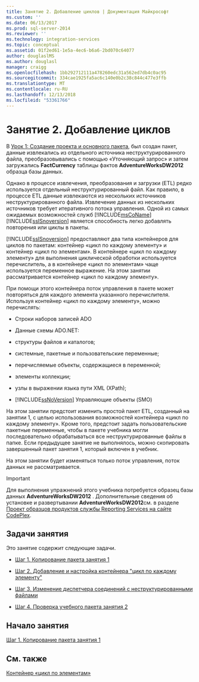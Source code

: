 ```yaml
---
title: Занятие 2. Добавление циклов | Документация Майкрософт
ms.custom: ''
ms.date: 06/13/2017
ms.prod: sql-server-2014
ms.reviewer: ''
ms.technology: integration-services
ms.topic: conceptual
ms.assetid: 01f2ed61-1e5a-4ec6-b6a6-2bd070c64077
author: douglaslMS
ms.author: douglasl
manager: craigg
ms.openlocfilehash: 1bb292712111a478260edc31a562ed7db4c0ac95
ms.sourcegitcommit: 334cae1925fa5ac6c140e0b2c38c844c477e3ffb
ms.translationtype: MT
ms.contentlocale: ru-RU
ms.lasthandoff: 12/13/2018
ms.locfileid: "53361766"
---
```

# <a name="lesson-2-adding-looping"></a>Занятие 2. Добавление циклов
  В [Урок 1: Создание проекта и основного пакета](lesson-1-create-a-project-and-basic-package-with-ssis.md), был создан пакет, данные извлекались из отдельного источника неструктурированного файла, преобразовывались с помощью «Уточняющий запрос» и затем загружались **FactCurrency** таблицы фактов **AdventureWorksDW2012** образца базы данных.  
  
 Однако в процессе извлечения, преобразования и загрузки (ETL) редко используется отдельный неструктурированный файл. Как правило, в процессе ETL данные извлекаются из нескольких источников неструктурированного файла. Извлечение данных из нескольких источников требует итеративного потока управления. Одной из самых ожидаемых возможностей служб [!INCLUDE[msCoName](../includes/msconame-md.md)] [!INCLUDE[ssISnoversion](../includes/ssisnoversion-md.md)] является способность легко добавлять повторения или циклы в пакеты.  
  
 [!INCLUDE[ssISnoversion](../includes/ssisnoversion-md.md)] предоставляют два типа контейнеров для циклов по пакетам: контейнер «цикл по каждому элементу» и контейнер «цикл по элементам». В контейнере «цикл по каждому элементу» для выполнения циклической обработки используется перечислитель, а в контейнере «цикл по элементам» чаще используется переменное выражение. На этом занятии рассматривается контейнер «цикл по каждому элементу».  
  
 При помощи этого контейнера поток управления в пакете может повторяться для каждого элемента указанного перечислителя. Используя контейнер «цикл по каждому элементу», можно перечислять:  
  
-   Строки наборов записей ADO  
  
-   Данные схемы ADO.NET:  
  
-   структуры файлов и каталогов;  
  
-   системные, пакетные и пользовательские переменные;  
  
-   перечисляемые объекты, содержащиеся в переменной;  
  
-   элементы коллекции;  
  
-   узлы в выражении языка пути XML (XPath);  
  
-   [!INCLUDE[ssNoVersion](../includes/ssnoversion-md.md)] Управляющие объекты (SMO)  
  
 На этом занятии предстоит изменить простой пакет ETL, созданный на занятии 1, с целью использования возможностей контейнера «цикл по каждому элементу». Кроме того, предстоит задать пользовательские пакетные переменные, чтобы в пакете учебника могли последовательно обрабатываться все неструктурированные файлы в папке. Если предыдущее занятие не выполнялось, можно скопировать завершенный пакет занятия 1, который включен в учебник.  
  
 На этом занятии будет изменяться только поток управления, поток данных не рассматривается.  
  
> [!IMPORTANT]  
>  Для выполнения упражнений этого учебника потребуется образец базы данных **AdventureWorksDW2012** . Дополнительные сведения об установке и развертывании **AdventureWorksDW2012**см. в разделе [Проект образцов продуктов службы Reporting Services на сайте CodePlex](https://go.microsoft.com/fwlink/p/?LinkID=526910).  
  
## <a name="lesson-tasks"></a>Задачи занятия  
 Это занятие содержит следующие задачи.  
  
-   [Шаг 1. Копирование пакета занятия 1](lesson-2-1-copying-the-lesson-1-package.md)  
  
-   [Шаг 2. Добавление и настройка контейнера "цикл по каждому элементу"](lesson-2-2-adding-and-configuring-the-foreach-loop-container.md)  
  
-   [Шаг 3. Изменение диспетчера соединений с неструктурированными файлами](lesson-2-3-modifying-the-flat-file-connection-manager.md)  
  
-   [Шаг 4. Проверка учебного пакета занятия 2](lesson-2-4-testing-the-lesson-2-tutorial-package.md)  
  
## <a name="start-the-lesson"></a>Начало занятия  
 [Шаг 1. Копирование пакета занятия 1](lesson-2-1-copying-the-lesson-1-package.md)  
  
## <a name="see-also"></a>См. также  
 [Контейнер «цикл по элементам»](control-flow/for-loop-container.md)  
  
  
